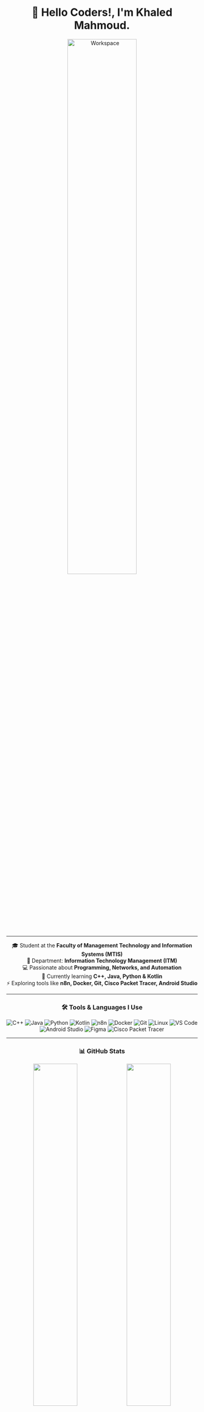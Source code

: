 <div align="center">
  
<h1 align="center">👋 Hello Coders!, I'm Khaled Mahmoud. </h1>

<img src="https://github.com/SP-XD/SP-XD/blob/main/images/dev-working_rounded.gif?raw=true" alt="Workspace" width="60%"/>  

---

  

🎓 Student at the **Faculty of Management Technology and Information Systems (MTIS)**  
📖 Department: **Information Technology Management (ITM)**  
💻 Passionate about **Programming, Networks, and Automation**  
🚀 Currently learning **C++, Java, Python & Kotlin**  
⚡ Exploring tools like **n8n, Docker, Git, Cisco Packet Tracer, Android Studio**  

</div>

---

<div align="center">

### 🛠️ Tools & Languages I Use  

![C++](https://img.shields.io/badge/C++-00599C?style=flat&logo=c%2B%2B&logoColor=white)
![Java](https://img.shields.io/badge/Java-ED8B00?style=flat&logo=java&logoColor=white)
![Python](https://img.shields.io/badge/Python-3776AB?style=flat&logo=python&logoColor=white)
![Kotlin](https://img.shields.io/badge/Kotlin-7F52FF?style=flat&logo=kotlin&logoColor=white)
![n8n](https://img.shields.io/badge/n8n-EA4C89?style=flat&logo=n8n&logoColor=white)
![Docker](https://img.shields.io/badge/Docker-2496ED?style=flat&logo=docker&logoColor=white)
![Git](https://img.shields.io/badge/GIT-E44C30?style=flat&logo=git&logoColor=white)
![Linux](https://img.shields.io/badge/Linux-FCC624?style=flat&logo=linux&logoColor=black)
![VS Code](https://img.shields.io/badge/Visual_Studio_Code-0078D4?style=flat&logo=visual%20studio%20code&logoColor=white)
![Android Studio](https://img.shields.io/badge/Android_Studio-3DDC84?style=flat&logo=androidstudio&logoColor=white)
![Figma](https://img.shields.io/badge/Figma-F24E1E?style=flat&logo=figma&logoColor=white)
![Cisco Packet Tracer](https://img.shields.io/badge/Cisco_Packet_Tracer-1BA0D7?style=flat&logo=cisco&logoColor=white)

</div>

---

<div align="center">

### 📊 GitHub Stats  

<img src="https://github-readme-stats.vercel.app/api?username=Khaled-Mahmoud1&show_icons=true&theme=tokyonight" width="48%"/>  
<img src="https://github-readme-stats.vercel.app/api/top-langs/?username=Khaled-Mahmoud1&layout=compact&theme=tokyonight" width="48%"/>  

---

### 📈 Contribution Graph  

<img src="https://github-readme-activity-graph.vercel.app/graph?username=Khaled-Mahmoud1&theme=tokyo-night&hide_border=true" width="100%"/>  

</div>

---

<div align="center">

✨ *"Always learning, always building."* ✨  

</div>
